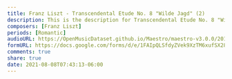 ```yaml
---
title: Franz Liszt - Transcendental Etude No. 8 "Wilde Jagd" (2)
description: This is the description for Transcendental Etude No. 8 "Wilde Jagd" by Franz Liszt
composers: [Franz Liszt]
periods: [Romantic]
audioURL: https://OpenMusicDataset.github.io/Maestro/maestro-v3.0.0/2013/ORIG-MIDI_01_7_7_13_Group__MID--AUDIO_11_R1_2013_wav--4.midi
formURL: https://docs.google.com/forms/d/e/1FAIpQLSfdyZVek9XzTM6xufSX28r6g25hVi-eSY6bPot42g-ZjFg8kg/viewform
comments: true
share: true
date: 2021-08-08T07:43:13-06:00
---
```

